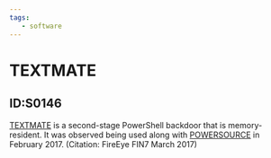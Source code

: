 ```yaml
---
tags:
   - software
---
```

# TEXTMATE
## ID:S0146
[TEXTMATE](software/S0146) is a second-stage PowerShell backdoor that is memory-resident. It was observed being used along with [POWERSOURCE](software/S0145) in February 2017. (Citation: FireEye FIN7 March 2017)
